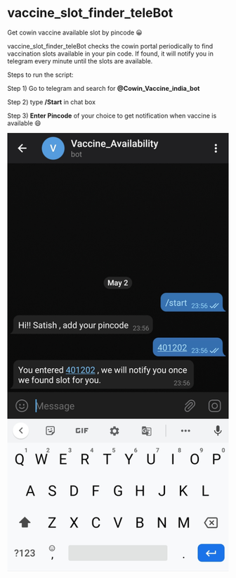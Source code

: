 # vaccine_slot_finder_teleBot
Get cowin vaccine available slot by pincode :grinning:

vaccine_slot_finder_teleBot checks the cowin portal periodically to find vaccination slots available in your pin code. If found, it will notify you in telegram every minute until the slots are available.

Steps to run the script:

Step 1) Go to telegram and search for <B>@Cowin_Vaccine_india_bot</B>

Step 2) type <B>/Start</B> in chat box

Step 3) <B>Enter Pincode</B> of your choice to get notification when vaccine is available :smile:

![Alt text](vacccine_slot_finder_telegram_screenshot.jpg?raw=true "vacccine_slot_finder_telegram_screenshot")